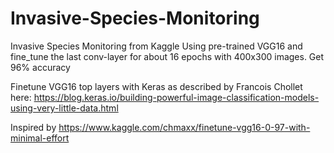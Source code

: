 # Invasive-Species-Monitoring
Invasive Species Monitoring from Kaggle 
Using pre-trained VGG16 and fine_tune the last conv-layer for about 16 epochs with 400x300 images.
Get 96% accuracy 

Finetune VGG16 top layers with Keras as described by Francois Chollet here:
https://blog.keras.io/building-powerful-image-classification-models-using-very-little-data.html

Inspired by 
https://www.kaggle.com/chmaxx/finetune-vgg16-0-97-with-minimal-effort

